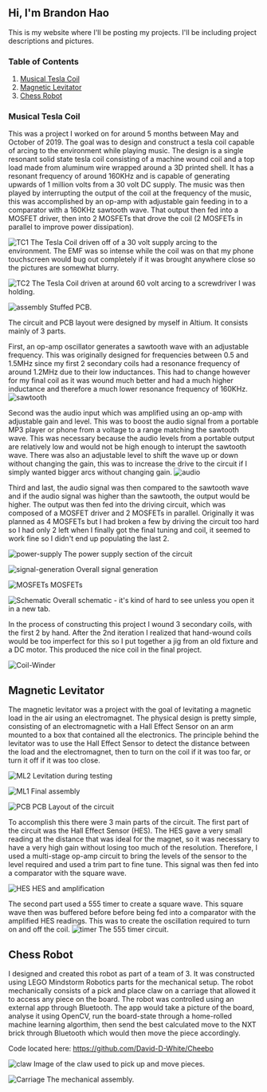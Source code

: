 ## Hi, I'm Brandon Hao

This is my website where I'll be posting my projects. I'll be including project descriptions and pictures.

### Table of Contents 
1. [Musical Tesla Coil](#Musical-Tesla-Coil)
2. [Magnetic Levitator](#Magnetic-Levitator)
3. [Chess Robot](#Chess-Robot)

### Musical Tesla Coil <a name="Musical-Tesla-Coil"></a>

This was a project I worked on for around 5 months between May and October of 2019. The goal was to design and construct a tesla coil capable of arcing to the environment while playing music. The design is a single resonant solid state tesla coil consisting of a machine wound coil and a top load made from aluminum wire wrapped around a 3D printed shell. It has a resonant frequency of around 160KHz and is capable of generating upwards of 1 million volts from a 30 volt DC supply. The music was then played by interrupting the output of the coil at the frequency of the music, this was accomplished by an op-amp with adjustable gain feeding in to a comparator with a 160KHz sawtooth wave. That output then fed into a MOSFET driver, then into 2 MOSFETs that drove the coil (2 MOSFETs in parallel to improve power dissipation).

![TC1](https://i.imgur.com/PmnCNT1.jpg)
The Tesla Coil driven off of a 30 volt supply arcing to the environment. The EMF was so intense while the coil was on that my phone touchscreen would bug out completely if it was brought anywhere close so the pictures are somewhat blurry.

![TC2](https://i.imgur.com/BC3Oqpc.jpg) 
The Tesla Coil driven at around 60 volt arcing to a screwdriver I was holding.

![assembly](https://i.imgur.com/3kMVPvn.jpg)
Stuffed PCB.

The circuit and PCB layout were designed by myself in Altium. It consists mainly of 3 parts. 

First, an op-amp oscillator generates a sawtooth wave with an adjustable frequency. This was originally designed for frequencies between 0.5 and 1.5MHz since my first 2 secondary coils had a resonance frequency of around 1.2MHz due to their low inductances. This had to change however for my final coil as it was wound much better and had a much higher inductance and therefore a much lower resonance frequency of 160KHz.
![sawtooth](https://i.imgur.com/lVXEp4F.jpg)

Second was the audio input which was amplified using an op-amp with adjustable gain and level. This was to boost the audio signal from a portable MP3 player or phone from a voltage to a range matching the sawtooth wave. This was necessary because the audio levels from a portable output are relatively low and would not be high enough to interupt the sawtooth wave. There was also an adjustable level to shift the wave up or down without changing the gain, this was to increase the drive to the circuit if I simply wanted bigger arcs without changing gain.
![audio](https://i.imgur.com/lVXEp4F.jpg)

Third and last, the audio signal was then compared to the sawtooth wave and if the audio signal was higher than the sawtooth, the output would be higher. The output was then fed into the driving circuit, which was composed of a MOSFET driver and 2 MOSFETs in parallel. Originally it was planned as 4 MOSFETs but I had broken a few by driving the circuit too hard so I had only 2 left when I finally got the final tuning and coil, it seemed to work fine so I didn't end up populating the last 2.

![power-supply](https://i.imgur.com/86xqMX5.jpg)
The power supply section of the circuit

![signal-generation](https://imgur.com/zRidB0V.png)
Overall signal generation

![MOSFETs](https://i.imgur.com/nlQZIMD.png)
MOSFETs

![Schematic](https://i.imgur.com/nG1ddvY.png)
Overall schematic - it's kind of hard to see unless you open it in a new tab.

In the process of constructing this project I wound 3 secondary coils, with the first 2 by hand. After the 2nd iteration I realized that hand-wound coils would be too imperfect for this so I put together a jig from an old fixture and a DC motor. This produced the nice coil in the final project.

![Coil-Winder](https://i.imgur.com/XCHzVIW.jpg)

## Magnetic Levitator <a name="Magnetic-Levitator"></a>
The magnetic levitator was a project with the goal of levitating a magnetic load in the air using an electromagnet. The physical design is pretty simple, consisting of an electromagnetic with a Hall Effect Sensor on an arm mounted to a box that contained all the electronics. The principle behind the levitator was to use the Hall Effect Sensor to detect the distance between the load and the electromagnet, then to turn on the coil if it was too far, or turn it off if it was too close.

![ML2](https://i.imgur.com/yU6a6Bv.jpg)
Levitation during testing

![ML1](https://i.imgur.com/0BQRLdp.jpg)
Final assembly

![PCB](https://i.imgur.com/IQi91on.png)
PCB Layout of the circuit

To accomplish this there were 3 main parts of the circuit. The first part of the circuit was the Hall Effect Sensor (HES). The HES gave a very small reading at the distance that was ideal for the magnet, so it was necessary to have a very high gain without losing too much of the resolution. Therefore, I used a multi-stage op-amp circuit to bring the levels of the sensor to the level required and used a trim part to fine tune. This signal was then fed into a comparator with the square wave.

![HES](https://i.imgur.com/IFBvauV.png)
HES and amplification

The second part used a 555 timer to create a square wave. This square wave then was buffered before before being fed into a comparator with the amplified HES readings. This was to create the oscillation required to turn on and off the coil. 
![timer](https://i.imgur.com/JGlnTNS.png)
The 555 timer circuit.

## Chess Robot <a name="Chess-Robot"></a>

I designed and created this robot as part of a team of 3. It was constructed using LEGO Mindstorm Robotics parts for the mechanical setup. The robot mechanically consists of a pick and place claw on a carriage that allowed it to access any piece on the board. The robot was controlled using an external app through Bluetooth. The app would take a picture of the board, analyse it using OpenCV, run the board-state through a home-rolled machine learning algorthim, then send the best calculated move to the NXT brick through Bluetooth which would then move the piece accordingly.

Code located here: https://github.com/David-D-White/Cheebo

![claw](https://i.imgur.com/a1LSJmj.jpg)
Image of the claw used to pick up and move pieces.

![Carriage](https://i.imgur.com/ymT2ajp.jpg)
The mechanical assembly.
